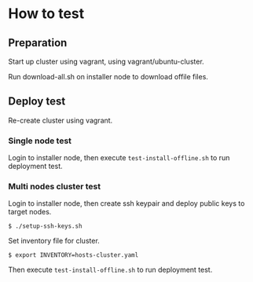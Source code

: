 # How to test

## Preparation

Start up cluster using vagrant, using vagrant/ubuntu-cluster.

Run download-all.sh on installer node to download offile files.

## Deploy test

Re-create cluster using vagrant.

### Single node test

Login to installer node, then execute `test-install-offline.sh` to run deployment test.

### Multi nodes cluster test

Login to installer node, then create ssh keypair and deploy public keys to target nodes.

    $ ./setup-ssh-keys.sh

Set inventory file for cluster.

    $ export INVENTORY=hosts-cluster.yaml

Then execute `test-install-offline.sh` to run deployment test.
